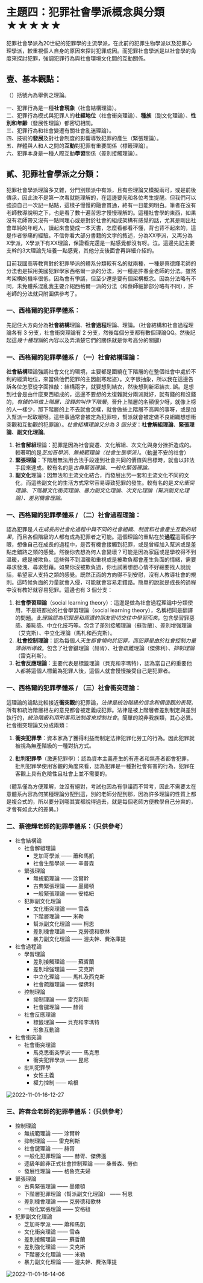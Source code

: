 # 主題四：犯罪社會學派概念與分類★★★★★

<!-- 33-34 -->
犯罪社會學派為20世紀的犯罪學的主流學派，在此前的犯罪生物學派以及犯罪心理學派，較重視個人自身的原因來探討犯罪成因。而犯罪社會學派是以社會學的角度來探討犯罪，強調犯罪行為與社會環境文化間的互動關係。

## 壹、基本觀點：

（）括號內為舉例之理論。

一、犯罪行為是一種**社會現象**（社會結構理論）。  
二、犯罪行為模式與犯罪人的**社經地位**（社會衝突理論）、**種族**（副文化理論）、**性別和年齡**（發展性理論）都密切相關。  
三、犯罪行為和社會變遷有關社會亂迷理論）。  
四、技術的**發展**及對社會制度的影響導致犯罪的產生（緊張理論）。  
五、群體與人和人之間的**互動**對犯罪有重要關係（標籤理論）。  
六、犯罪本身是一種人際互動**學習**關係（差別接觸理論）。

## 貳、犯罪社會學派之分類：

犯罪社會學派理論多又雜，分門別類派中有派，且有些理論又模擬兩可，或是前後傳承，因此決不是第一次看就能理解的，在這邊要先和各位考生提醒。但我們可以強迫自己一次記一點點，這樣子慢慢的融會貫通，終有一日能夠明白。筆者在沒有老師教導說明之下，也是看了數十遍苦思才慢慢理解的。這種社會學的東西，如果沒有老師帶又沒有一點同理心或是對於社會的組成架構有感覺的話，尤其是剛出社會單純的年輕人，讀起來會變成一本天書，怎麼看都看不懂，背也背不起來的，這是作者慘痛的經驗。不信你看大部分書籍的文字的敘述，分為XX學派，又再分為X學派，X學派下有XX理論，保證看完還是一點感覺都沒有呀。泣。這邊先記主要支幹的3大理論先培養一點感覺，其他分支後面會再詳細介紹的。

目前我國高等教育對於犯罪學派的體系分類較有名的就兩種，一種是蔡德輝老師的分法也是採用美國犯罪學家西格爾一派的分法，另一種是許春金老師的分法。雖然考架構的機率很低，因為會有爭議，但至少還是要有個架構概念。因為分法略有不同，未免體系混亂我主要介紹西格爾一派的分法（和蔡師細節部分略有不同），許老師的分法就只附圖供參考了。

<!-- ![2022-11-01-15-53-36](assets/c02.s04/_2022-11-01-15-53-36.png) -->

### 一、西格爾的犯罪學體系：

先記住大方向分為**社會結構**理論、**社會過程**理論、<!-- 社會衝突 -->理論。（社會結構和社會過程理論各有 3 分支，社會衝突理論有 2 分支，然後每個分支都有數個理論QQ。然後記起這*幾十種理論*的內容以及弄清楚它們的關係就是你考高分的關鍵）

### 一、西格爾的犯罪學體系 / （一）社會結構理論：

**社會結構**理論強調社會文化的環境，主要都是圍繞在下階層的在整個社會中處於不利的經濟地位，來當做他們犯罪的主因創寒起盜）。文字很抽象，所以我在這邊告訴各位怎麼從字面推敲：結構兩字，就要想到結衣，然後想到新垣結衣..誤。是想到社會是由什麼東西組成的，這邊不要想的太復雜就分兩派就好，就有錢的和沒錢的，*有錢的叫做上階層，沒錢的叫作下階層*。晉升上階層的名額很少呀，就像上榜的人一樣少，那下階層的上不去就會怎樣，就會做些上階層不高興的事呀，或是加入幫派一起取暖呀。這些事通常會被定為犯罪啦，幫派就會被定做不良組織想想衝突觀和互動觀的犯罪論）。*社會結構理論又分為 3 個分支*：**社會解組理論**、**緊張理論**、**副文化理論**。

1. **社會解組**理論：犯罪是因為社會變遷、文化解組、次文化與身分挫折造成的。較著明的是*芝加哥學派、無規範理論（社會生態學派）*。（動盪不安的社會）  
2. **緊張理論**：下階層無法用合法手段達到社會共同的價值與目標時，就會以非法手段來達成。較有名的是*古典緊張理論、一般化緊張理論。*  
3. **副文化**理論：因無法和主流文化結合，而發展出另一套和主流文化不同的文化，而這些副文化的生活方式常常容易導致犯罪的發生。較有名的是*文化衝突理論、下階層文化衝突理論、暴力副文化理論、次文化理論（幫派副文化理論）、差別機會理論。*


### 一、西格爾的犯罪學體系 / （二）社會過程理論：

認為犯罪是*人在成長的社會化過程中與不同的社會組織、制度和社會產生互動的結果*，而且各個階級的人都有成為犯罪者之可能。這個理論的重點在於**過程**這兩個字眼，想像自己在成長的過程中，是否有機會接觸到犯罪，或是曾經加入幫派或是差點走錯路之類的感覺。然後你去想為何人會變壞？可能是因為家庭或是學校得不到溫暖，總是被欺負。這些得不到溫暖和重視或是被欺負都會產生負面的情緒，需要尋求發洩、尋求慰藉。如果你沒被欺負過，你也試著想想心情不好總要找人說說話，希望家人支持之類的感覺。既然正面的方向得不到安慰，沒有人教導社會的規則。這時候負面的力量就會入侵，可能就會容易走錯路。簡單的說就是成長的過程中沒有教好就容易犯罪。這邊也有 3 個分支：

1. **社會學習理論**（social learning theory）：這邊是做為社會過程理論中分類使用，不是班都拉的社會學習理論（social learning theory），名稱相同是翻譯的問題。此*理論認為犯罪是和周遭的朋友密切交往中學習而來*，包含學習罪惡感、羞恥感、中立化技巧等。包含了差別接觸理論（蘇哲蘭）、差別增強理論（艾克斯）、中立化理論（馬札和西克斯）。
2. .**社會控制理論**：認為每個*人天生都會傾向於犯罪，而犯罪是由於社會控制力量薄弱所導致*。包含了社會鍵理論（赫胥）、社會疏離理論（傑佛利）、*抑制理論*（雷克利斯）。
3. **社會反應理論**：主要代表是標籤理論（貝克和李瑪特），認為當自己的重要他人都將這個人標籤為犯罪人後，這個人就會慢慢接受自己是犯罪者。

### 一、西格爾的犯罪學體系 / （三）社會衝突理論：

這理論的論點比較接近**衝突觀**的犯罪論，*法律是統治階級的信念和價值觀的表現*，所有和統治階層相左的意見都會被定義成犯罪。法律是被上階層者差別制定與差別執行的，*統治階級利用刑事司法制度來控制社會*。簡單的說非我族類，其心必異。社會衝突理論又分成兩類：

1. **衝突犯罪學**：資本家為了獲得利益而制定法律犯罪化勞工的行為。因此犯罪就被視為無產階級的一種對抗方式。
  
2. **批判犯罪學**（激進犯罪學）：認為資本主義產生的有產者和無產者都會犯罪，批判犯罪學使用客觀的角度來看，認為犯罪是一種對社會有害的行為，犯罪在客觀上具有危險性且社會上並不需要的。

（體系僅為方便理解，並沒有絕對，考試也因為有爭議而不常考，因此不需要太在意體系內容為何某種理論分配到這，別的老師分配到那，因為許多理論的性質上都是複合式的，所以要分到哪其實都說得過去，就是每個老師方便教學自己分爽的，才會有如此大的差異。）

<!-- 
![2022-11-01-15-57-50](assets/c02.s04/_2022-11-01-15-57-50.png)
![2022-11-01-15-59-57](assets/c02.s04/_2022-11-01-15-59-57.png)
![2022-11-01-16-06-28](assets/c02.s04/_2022-11-01-16-06-28.png)
![2022-11-01-16-08-24](assets/c02.s04/_2022-11-01-16-08-24.png)
![2022-11-01-16-10-38](assets/c02.s04/_2022-11-01-16-10-38.png)
 -->

### 二、蔡德輝老師的犯罪學體系：（只供參考）


* 社會結構論
  * 社會解組理論
    * 芝加哥學派 —— 蕭和馬凱
    * 社會生態學派 —— 辛普森
  * 緊張理論
    * 無規範理論 —— 涂爾幹
    * 古典緊張理論 —— 墨爾頓
    * 一般緊張理論 —— 安格紐
  * 犯罪副文化理論
    * 文化衝突理論 —— 雪森
    * 下階層理論 —— 米勒
    * 幫派副文化理論 —— 柯恩
    * 差別機會理論 —— 克勞德和歌林
    * 暴力副文化理論 —— 渥夫幹、費洛庫提
* 社會過程論
  * 學習理論
    * 差別接觸理論 —— 蘇哲蘭
    * 差別增強理論 —— 艾克斯
    * 中立化理論 —— 馬札及西克斯
    * 社會疏離理論 —— 傑佛利
  * 控制理論
    * 抑制理論 —— 雷克利斯
    * 社會鍵理論 —— 赫胥
  * 社會反應理論
    * 標籤理論 —— 貝克和李瑪特
    * 形象互動論
* 社會衝突論
  * 社會衝突理論
    * 馬克思衝突學派 —— 馬克思
    * 衝突犯罪學派 —— 昆尼
  * 批判犯罪學
    * 女性主義
    * 權力控制 —— 哈根

![2022-11-01-16-12-27](assets/c02.s04/_2022-11-01-16-12-27.png)

### 三、許春金老師的犯罪學體系：（只供參考）

* 控制理論
  * 無規範理論 —— 涂爾幹
  * 抑制理論 —— 雷克利斯
  * 社會鍵理論 —— 赫胥
  * 一般化犯罪理論 —— 赫胥、傑佛遜
  * 逐級年齡非正式社會控制理論 —— 桑普森、勞伯
  * 發展性理論 —— 格魯克夫婦
* 緊張理論
  * 古典緊張理論 —— 墨爾頓
  * 下階層犯罪理論（幫派副文化理論） —— 柯恩
  * 差別機會理論 —— 克勞德和歌林
  * 一般化緊張理論 —— 安格紐
* 犯罪副文化理論
  * 芝加哥學派 —— 蕭和馬凱
  * 文化衝突理論 —— 雪森
  * 差別接觸理論 —— 蘇哲蘭
  * 差別強化理論 —— 艾克斯
  * 下階層文化理論 —— 米勒
  * 暴力副文化理論 —— 渥夫幹、費洛庫提

![2022-11-01-16-14-06](assets/c02.s04/_2022-11-01-16-14-06.png)
